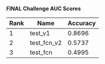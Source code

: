 **FINAL Challenge AUC Scores**


|Rank|Name|Accuracy|
|----|-----|---|
|1|test_v1|0.8696| 
|2|test_fcn_v2|0.5737| 
|3|test_fcn|0.4995| 
